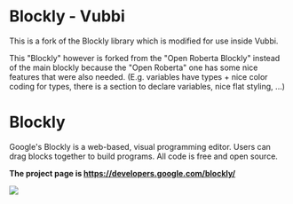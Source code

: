 # Blockly - Vubbi

This is a fork of the Blockly library which is modified for use inside Vubbi.

This "Blockly" however is forked from the "Open Roberta Blockly" instead of the main blockly because the "Open Roberta" one has some nice features that were also needed.
(E.g. variables have types + nice color coding for types, there is a section to declare variables, nice flat styling, ...)

# Blockly

Google's Blockly is a web-based, visual programming editor.  Users can drag
blocks together to build programs.  All code is free and open source.

**The project page is https://developers.google.com/blockly/**

![](https://developers.google.com/blockly/sample.png)

